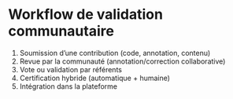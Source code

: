# Workflow de validation communautaire

1. Soumission d’une contribution (code, annotation, contenu)
2. Revue par la communauté (annotation/correction collaborative)
3. Vote ou validation par référents
4. Certification hybride (automatique + humaine)
5. Intégration dans la plateforme
